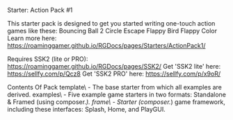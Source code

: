 Starter: Action Pack #1

This starter pack is designed to get you started writing one-touch action games like these:
Bouncing Ball 2
Circle
Escape
Flappy Bird
Flappy Color
Learn more here: https://roaminggamer.github.io/RGDocs/pages/Starters/ActionPack1/

Requires SSK2 (lite or PRO):
https://roaminggamer.github.io/RGDocs/pages/SSK2/
Get 'SSK2 lite' here: https://sellfy.com/p/Qcz8
Get 'SSK2 PRO' here: https://sellfy.com/p/x9oR/


Contents Of Pack
template\ - The base starter from which all examples are derived.
examples\ - Five example game starters in two formats: Standalone & Framed (using composer.*).
frame\ - Starter (composer.*) game framework, including these interfaces: Splash, Home, and PlayGUI.

